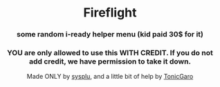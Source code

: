 <h1 align="center">Fireflight</h1>
<h3 align="center">some random i-ready helper menu (kid paid 30$ for it)</h3>
<h3 align="center">YOU are only allowed to use this WITH CREDIT. If you do not add credit, we have permission to take it down. </h3>
<p align="center">Made ONLY by <a href="https://github.com/sysplu">sysplu</a>, and a little bit of help by <a href="https://github.com/TonicGaro">TonicGaro</a>

